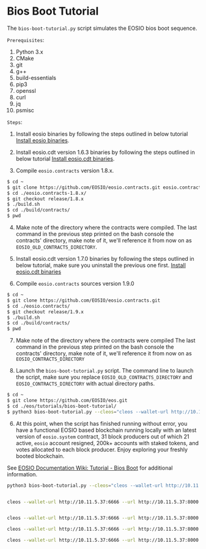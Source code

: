 # Bios Boot Tutorial

The `bios-boot-tutorial.py` script simulates the EOSIO bios boot sequence.

``Prerequisites``:

1. Python 3.x
2. CMake
3. git
4. g++
5. build-essentials
6. pip3
7. openssl
8. curl
9. jq
10. psmisc


``Steps``:

1. Install eosio binaries by following the steps outlined in below tutorial
[Install eosio binaries](https://github.com/EOSIO/eos/tree/release/2.0.x#mac-os-x-brew-install).

2. Install eosio.cdt version 1.6.3 binaries by following the steps outlined in below tutorial
[Install eosio.cdt binaries](https://github.com/EOSIO/eosio.cdt/tree/release/1.6.x#binary-releases).

3. Compile `eosio.contracts` version 1.8.x.

```bash
$ cd ~
$ git clone https://github.com/EOSIO/eosio.contracts.git eosio.contracts-1.8.x
$ cd ./eosio.contracts-1.8.x/
$ git checkout release/1.8.x
$ ./build.sh
$ cd ./build/contracts/
$ pwd

```

4. Make note of the directory where the contracts were compiled. 
The last command in the previous step printed on the bash console the contracts' directory, make note of it, we'll reference it from now on as `EOSIO_OLD_CONTRACTS_DIRECTORY`.

5. Install eosio.cdt version 1.7.0 binaries by following the steps outlined in below tutorial, make sure you uninstall the previous one first.
[Install eosio.cdt binaries](https://github.com/EOSIO/eosio.cdt/tree/release/1.7.x#binary-releases)

6. Compile `eosio.contracts` sources version 1.9.0

```bash
$ cd ~
$ git clone https://github.com/EOSIO/eosio.contracts.git
$ cd ./eosio.contracts/
$ git checkout release/1.9.x
$ ./build.sh
$ cd ./build/contracts/
$ pwd

```

7. Make note of the directory where the contracts were compiled
The last command in the previous step printed on the bash console the contracts' directory, make note of it, we'll reference it from now on as `EOSIO_CONTRACTS_DIRECTORY`


8. Launch the `bios-boot-tutorial.py` script. 
The command line to launch the script, make sure you replace `EOSIO_OLD_CONTRACTS_DIRECTORY` and `EOSIO_CONTRACTS_DIRECTORY` with actual directory paths.

```bash
$ cd ~
$ git clone https://github.com/EOSIO/eos.git
$ cd ./eos/tutorials/bios-boot-tutorial/
$ python3 bios-boot-tutorial.py --cleos="cleos --wallet-url http://10.11.5.37:6666 " --nodeos=nodeos --keosd=keosd --contracts-dir="EOSIO_CONTRACTS_DIRECTORY" --old-contracts-dir="EOSIO_OLD_CONTRACTS_DIRECTORY" -w -a
```

6. At this point, when the script has finished running without error, you have a functional EOSIO based blockchain running locally with an latest version of `eosio.system` contract, 31 block producers out of which 21 active, `eosio` account resigned, 200k+ accounts with staked tokens, and votes allocated to each block producer. Enjoy exploring your freshly booted blockchain.

See [EOSIO Documentation Wiki: Tutorial - Bios Boot](https://github.com/EOSIO/eos/wiki/Tutorial-Bios-Boot-Sequence) for additional information.

```bash
python3 bios-boot-tutorial.py --cleos="cleos --wallet-url http://10.11.5.37:6666 " --nodeos=nodeos --keosd=keosd --contracts-dir="/Users/lisheng/mygit/vvvictorlee/eoswap/build/contracts" --old-contracts-dir="/Users/lisheng/testchaincontracts/eosio.contracts-1.8.x/build/contracts" -w -a


cleos --wallet-url http://10.11.5.37:6666 --url http://10.11.5.37:8000 set contract eoswapeoswap /Users/lisheng/mygit/vvvictorlee/eoswap/build/contracts/eoswap/


cleos --wallet-url http://10.11.5.37:6666 --url http://10.11.5.37:8000 push action eoswapeoswap extransfer '[["useraaaaaaab","useraaaaaaac",["1.0000 SYS","eosio.token"],""]]'

cleos --wallet-url http://10.11.5.37:6666 --url http://10.11.5.37:8000  set account permission useraaaaaaab  active '{"threshold": 1,"keys": [{"key": "'EOS7yBtksm8Kkg85r4in4uCbfN77uRwe82apM8jjbhFVDgEgz3w8S'","weight": 1}],"accounts": [{"permission":{"actor":"'eoswapeoswap'","permission":"eosio.code"},"weight":1}]}' owner -p useraaaaaaab@owner

cleos --wallet-url http://10.11.5.37:6666 --url http://10.11.5.37:8000 push action eoswapeoswap extransfer '["useraaaaaaab","useraaaaaaac",{quantity : "1.0000 SYS",contract : "eosio.token"},""]' -p useraaaaaaab@active

```